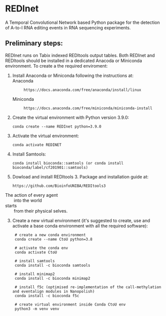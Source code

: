 # REDInet
A Temporal Convolutional Network based Python package for the detection of A-to-I RNA editing events in RNA sequencing experiments.

## **Preliminary steps**:
REDInet runs on Tabix indexed REDItools output tables. Both REDInet and REDItools should be installed in a dedicated Anacoda or Miniconda environment. 
To create a the required enviroment:
1) Install Anaconda or Miniconda following the instructions at: <br />
  Anaconda <br />
            
            https://docs.anaconda.com/free/anaconda/install/linux 
   
     Miniconda <br />
            
            https://docs.anaconda.com/free/miniconda/miniconda-install
2) Create the virtual environment with Python version 3.9.0: <br />

       conda create --name REDInet python=3.9.0
   
4) Activate the virtual environment: <br />

       conda activate REDINET

5) Install Samtools: <br />

       conda install bioconda::samtools (or conda install bioconda/label/cf201901::samtools)

6) Dowload and install REDItools 3. Package and installation guide at: <br />

       https://github.com/BioinfoUNIBA/REDItools3

  

The action of every agent <br />
  into the world <br />
starts <br />
  from their physical selves. <br />


3) Create a new virtual environment (it's suggested to create, use and activate a base conda environment with all the required software):

		# create a new conda environment
        conda create --name CtoU python=3.8

		# activate the conda env
		conda activate CtoU

		# install samtools
		conda install -c bioconda samtools

		# install minimap2
		conda install -c bioconda minimap2

		# install f5c (optimised re-implementation of the call-methylation and eventalign modules in Nanopolish)
		conda install -c bioconda f5c

		# create virtual environment inside Conda CtoU env
		python3 -m venv venv
 
